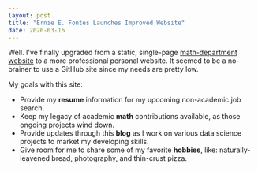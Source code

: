 ```yaml
---
layout: post
title: "Ernie E. Fontes Launches Improved Website"
date: 2020-03-16
---
```


Well. I've finally upgraded from a static, single-page [math-department website](https://www.asc.ohio-state.edu/fontes.17/) to a more professional personal website. It seemed to be a no-brainer to use a GitHub site since my needs are pretty low.

My goals with this site:
* Provide my **resume** information for my upcoming non-academic job search.
* Keep my legacy of academic **math** contributions available, as those ongoing projects wind down.
* Provide updates through this **blog** as I work on various data science projects to market my developing skills.
* Give room for me to share some of my favorite **hobbies**, like: naturally-leavened bread, photography, and thin-crust pizza.

